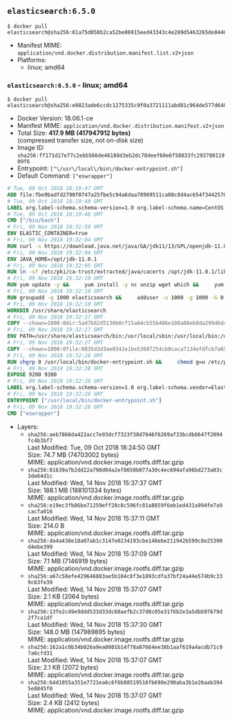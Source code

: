 ## `elasticsearch:6.5.0`

```console
$ docker pull elasticsearch@sha256:81a75d058b2ca52be06915eed43343c4e289d5463265de8446fbd77f8e170327
```

-	Manifest MIME: `application/vnd.docker.distribution.manifest.list.v2+json`
-	Platforms:
	-	linux; amd64

### `elasticsearch:6.5.0` - linux; amd64

```console
$ docker pull elasticsearch@sha256:e0823ade6ccdc1275335c9f0a3721111abd01c964de577d648dc357bb8b858d1
```

-	Docker Version: 18.06.1-ce
-	Manifest MIME: `application/vnd.docker.distribution.manifest.v2+json`
-	Total Size: **417.9 MB (417947912 bytes)**  
	(compressed transfer size, not on-disk size)
-	Image ID: `sha256:ff171d17e77c2ebb566de46188d3eb2dc78deef60e6f58833fc29378011909f6`
-	Entrypoint: `["\/usr\/local\/bin\/docker-entrypoint.sh"]`
-	Default Command: `["eswrapper"]`

```dockerfile
# Tue, 09 Oct 2018 18:19:47 GMT
ADD file:fbe9badfd2790f0747a25fbe5c94a6daa78969511ca08c8d4ac654f3442570de in / 
# Tue, 09 Oct 2018 18:19:48 GMT
LABEL org.label-schema.schema-version=1.0 org.label-schema.name=CentOS Base Image org.label-schema.vendor=CentOS org.label-schema.license=GPLv2 org.label-schema.build-date=20181006
# Tue, 09 Oct 2018 18:19:48 GMT
CMD ["/bin/bash"]
# Fri, 09 Nov 2018 19:31:59 GMT
ENV ELASTIC_CONTAINER=true
# Fri, 09 Nov 2018 19:32:04 GMT
RUN curl -s https://download.java.net/java/GA/jdk11/13/GPL/openjdk-11.0.1_linux-x64_bin.tar.gz | tar -C /opt -zxf -
# Fri, 09 Nov 2018 19:32:04 GMT
ENV JAVA_HOME=/opt/jdk-11.0.1
# Fri, 09 Nov 2018 19:32:05 GMT
RUN ln -sf /etc/pki/ca-trust/extracted/java/cacerts /opt/jdk-11.0.1/lib/security/cacerts
# Fri, 09 Nov 2018 19:32:10 GMT
RUN yum update -y &&     yum install -y nc unzip wget which &&     yum clean all
# Fri, 09 Nov 2018 19:32:10 GMT
RUN groupadd -g 1000 elasticsearch &&     adduser -u 1000 -g 1000 -G 0 -d /usr/share/elasticsearch elasticsearch &&     chmod 0775 /usr/share/elasticsearch &&     chgrp 0 /usr/share/elasticsearch
# Fri, 09 Nov 2018 19:32:10 GMT
WORKDIR /usr/share/elasticsearch
# Fri, 09 Nov 2018 19:32:27 GMT
COPY --chown=1000:0dir:5ad7b82d5130b0cf15a64cb55b406e108a08eb0da299d6d4ba7c75db16f3e0ff in /usr/share/elasticsearch 
# Fri, 09 Nov 2018 19:32:27 GMT
ENV PATH=/usr/share/elasticsearch/bin:/usr/local/sbin:/usr/local/bin:/usr/sbin:/usr/bin:/sbin:/bin
# Fri, 09 Nov 2018 19:32:27 GMT
COPY --chown=1000:0file:0835d3d3ae8342e1be53607254cb0caca7134efdfcb7a65dcebbf3097ec59b11 in /usr/local/bin/docker-entrypoint.sh 
# Fri, 09 Nov 2018 19:32:28 GMT
RUN chgrp 0 /usr/local/bin/docker-entrypoint.sh &&     chmod g=u /etc/passwd &&     chmod 0775 /usr/local/bin/docker-entrypoint.sh
# Fri, 09 Nov 2018 19:32:28 GMT
EXPOSE 9200 9300
# Fri, 09 Nov 2018 19:32:28 GMT
LABEL org.label-schema.schema-version=1.0 org.label-schema.vendor=Elastic org.label-schema.name=elasticsearch org.label-schema.version=6.5.0 org.label-schema.url=https://www.elastic.co/products/elasticsearch org.label-schema.vcs-url=https://github.com/elastic/elasticsearch-docker license=Elastic License
# Fri, 09 Nov 2018 19:32:28 GMT
ENTRYPOINT ["/usr/local/bin/docker-entrypoint.sh"]
# Fri, 09 Nov 2018 19:32:28 GMT
CMD ["eswrapper"]
```

-	Layers:
	-	`sha256:aeb7866da422acc7e93dcf7323f38d7646f6269af33bcdb6647f2094fc4b3bf7`  
		Last Modified: Tue, 09 Oct 2018 18:24:50 GMT  
		Size: 74.7 MB (74703002 bytes)  
		MIME: application/vnd.docker.image.rootfs.diff.tar.gzip
	-	`sha256:81639a7b2dd22a790d04a2ef8650b077a30c4ec694afa96bd273a83c3de64d1c`  
		Last Modified: Wed, 14 Nov 2018 15:37:37 GMT  
		Size: 188.1 MB (188101334 bytes)  
		MIME: application/vnd.docker.image.rootfs.diff.tar.gzip
	-	`sha256:e19ec3fb86be71259eff28c8c596fc81a8859f6eb1ed431a994fe7a9cacfa016`  
		Last Modified: Wed, 14 Nov 2018 15:37:11 GMT  
		Size: 214.0 B  
		MIME: application/vnd.docker.image.rootfs.diff.tar.gzip
	-	`sha256:da4a438e18a07ab1c3147e0234193cbe148ebe211942b599c8e25390d4ebe399`  
		Last Modified: Wed, 14 Nov 2018 15:37:09 GMT  
		Size: 7.1 MB (7146919 bytes)  
		MIME: application/vnd.docker.image.rootfs.diff.tar.gzip
	-	`sha256:a67c58efe429646883ae5b104c8f3e1893cdfa37bf24a44e574b9c339c63fe39`  
		Last Modified: Wed, 14 Nov 2018 15:37:07 GMT  
		Size: 2.1 KB (2064 bytes)  
		MIME: application/vnd.docker.image.rootfs.diff.tar.gzip
	-	`sha256:13fe2c49e9ddd533d33dc68aefb2c37d8c05e31f6b2e3a5dbb97679d2f7ca1df`  
		Last Modified: Wed, 14 Nov 2018 15:37:30 GMT  
		Size: 148.0 MB (147989895 bytes)  
		MIME: application/vnd.docker.image.rootfs.diff.tar.gzip
	-	`sha256:162a1c0b34b026a9ea0801b14f78a87664ee38b1aaf619a4acdb71c97a6cfd31`  
		Last Modified: Wed, 14 Nov 2018 15:37:07 GMT  
		Size: 2.1 KB (2072 bytes)  
		MIME: application/vnd.docker.image.rootfs.diff.tar.gzip
	-	`sha256:64d1055a351e7721ea6c6f6b88519516fb698e290aba3b1e26aab3945e8845f0`  
		Last Modified: Wed, 14 Nov 2018 15:37:07 GMT  
		Size: 2.4 KB (2412 bytes)  
		MIME: application/vnd.docker.image.rootfs.diff.tar.gzip

